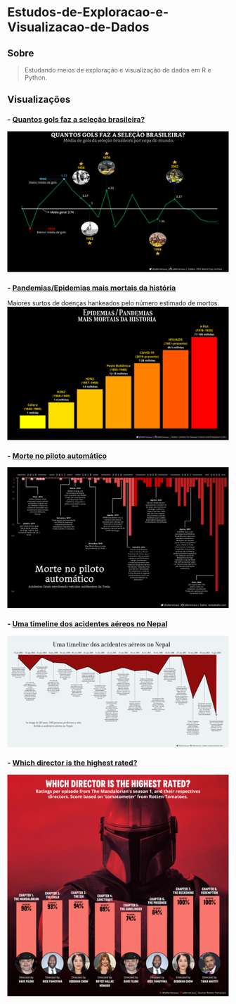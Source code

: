 # Estudos-de-Exploracao-e-Visualizacao-de-Dados

## Sobre
> Estudando meios de exploração e visualização de dados em R e Python.

## Visualizações

  ### - **[Quantos gols faz a seleção brasileira?](Brasil-WorldCup)**
  ![Screenshot](Brasil-WorldCup/Brasil-WorldCup.png)
  
  ### - **[Pandemias/Epidemias mais mortais da história](Major-Disease-Outbreaks)**
  Maiores surtos de doenças hankeados pelo número estimado de mortos.
  ![Screenshot](Major-Disease-Outbreaks/Major-Disease-Outbreaks.png)

  ### - **[Morte no piloto automático](Tesla-Deaths)**
  ![Screenshot](Tesla-Deaths/Tesla-Deaths.png)
  
  ### - **[Uma timeline dos acidentes aéreos no Nepal](Nepal-Plane-Crashes)**
  ![Screenshot](Nepal-Plane-Crashes/Nepal-Airplane-Crashes.png)
  
  ### - **[Which director is the highest rated?](Mandalorian-Directors)**
  ![Screenshot](Mandalorian-Directors/Mandalorian-Directors.png)
